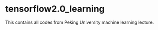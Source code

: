 # tensorflow2.0_learning
This contains all codes from Peking University machine learning lecture.


